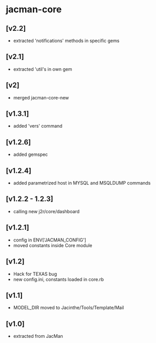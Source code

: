 # jacman-core

## [v2.2]
* extracted 'notifications' methods in specific gems

## [v2.1]
* extracted 'util's in own gem

## [v2]
* merged jacman-core-new

## [v1.3.1]
* added 'vers' command

## [v1.2.6]
* added gemspec

## [v1.2.4]
* added  parametrized host in MYSQL and MSQLDUMP commands

## [v1.2.2 - 1.2.3]
* calling new j2r/core/dashboard

## [v1.2.1]
* config in ENV['JACMAN_CONFIG']
* moved constants inside Core module

## [v1.2]
* Hack for TEXAS bug
* new config.ini, constants loaded in core.rb

## [v1.1]
* MODEL_DIR moved to Jacinthe/Tools/Template/Mail

## [v1.0]
* extracted from JacMan



